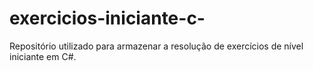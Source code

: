 # exercicios-iniciante-c-
Repositório utilizado para armazenar a resolução de exercícios de nível iniciante em C#.
